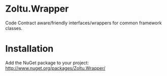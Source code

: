 Zoltu.Wrapper
=============

Code Contract aware/friendly interfaces/wrappers for common framework classes.

Installation
============
Add the NuGet package to your project: http://www.nuget.org/packages/Zoltu.Wrapper/
